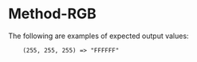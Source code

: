 # Method-RGB
The following are examples of expected output values:
            
        (255, 255, 255) => "FFFFFF" 
